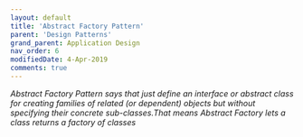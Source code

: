 ```yaml
---
layout: default
title: 'Abstract Factory Pattern'
parent: 'Design Patterns'
grand_parent: Application Design
nav_order: 6
modifiedDate: 4-Apr-2019
comments: true
---
```

<em>Abstract Factory Pattern says that just define an interface or abstract class for creating families of related (or dependent) objects but without specifying their concrete sub-classes.That means Abstract Factory lets a class returns a factory of classes</em>
